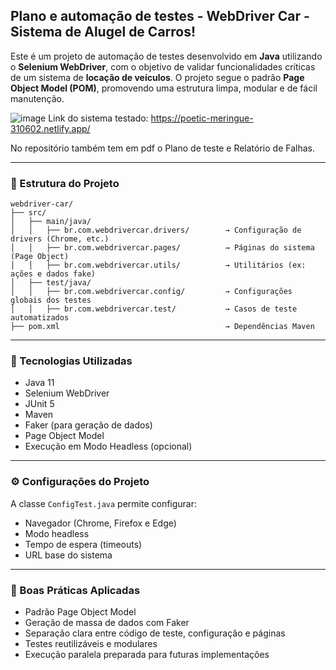 ## Plano e automação de testes - **WebDriver Car - Sistema de Alugel de Carros!**

Este é um projeto de automação de testes desenvolvido em **Java** utilizando o **Selenium WebDriver**, com o objetivo de validar funcionalidades críticas de um sistema de **locação de veículos**. O projeto segue o padrão **Page Object Model (POM)**, promovendo uma estrutura limpa, modular e de fácil manutenção. 

![image](https://github.com/user-attachments/assets/8afecd45-8889-400a-a5bf-74443d3e46a2)
Link do sistema testado: https://poetic-meringue-310602.netlify.app/


No repositório também tem em pdf o Plano de teste e Relatório de Falhas.

---

### 📁 Estrutura do Projeto

```
webdriver-car/
├── src/
│   ├── main/java/
│   │   ├── br.com.webdrivercar.drivers/        → Configuração de drivers (Chrome, etc.)
│   │   ├── br.com.webdrivercar.pages/          → Páginas do sistema (Page Object)
│   │   ├── br.com.webdrivercar.utils/          → Utilitários (ex: ações e dados fake)
│   ├── test/java/
│   │   ├── br.com.webdrivercar.config/         → Configurações globais dos testes
│   │   ├── br.com.webdrivercar.test/           → Casos de teste automatizados
├── pom.xml                                     → Dependências Maven
```

---

### 🔧 Tecnologias Utilizadas

* Java 11
* Selenium WebDriver
* JUnit 5
* Maven
* Faker (para geração de dados)
* Page Object Model
* Execução em Modo Headless (opcional)

---

### ⚙️ Configurações do Projeto

A classe `ConfigTest.java` permite configurar:

* Navegador (Chrome, Firefox e Edge)
* Modo headless
* Tempo de espera (timeouts)
* URL base do sistema

---

### 📌 Boas Práticas Aplicadas

* Padrão Page Object Model
* Geração de massa de dados com Faker
* Separação clara entre código de teste, configuração e páginas
* Testes reutilizáveis e modulares
* Execução paralela preparada para futuras implementações


